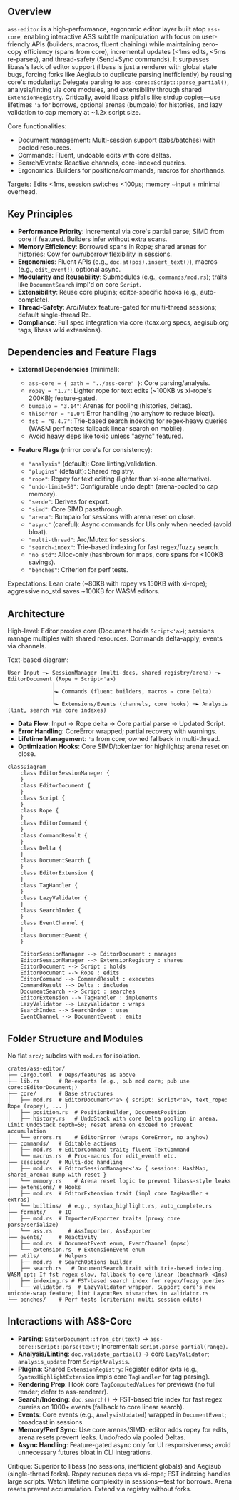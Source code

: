 
## Overview

`ass-editor` is a high-performance, ergonomic editor layer built atop `ass-core`, enabling interactive ASS subtitle manipulation with focus on user-friendly APIs (builders, macros, fluent chaining) while maintaining zero-copy efficiency (spans from core), incremental updates (<1ms edits, <5ms re-parses), and thread-safety (Send+Sync commands). It surpasses libass's lack of editor support (libass is just a renderer with global state bugs, forcing forks like Aegisub to duplicate parsing inefficiently) by reusing core's modularity: Delegate parsing to `ass-core::Script::parse_partial()`, analysis/linting via core modules, and extensibility through shared `ExtensionRegistry`. Critically, avoid libass pitfalls like strdup copies—use lifetimes `'a` for borrows, optional arenas (bumpalo) for histories, and lazy validation to cap memory at ~1.2x script size.

Core functionalities:
- Document management: Multi-session support (tabs/batches) with pooled resources.
- Commands: Fluent, undoable edits with core deltas.
- Search/Events: Reactive channels, core-indexed queries.
- Ergonomics: Builders for positions/commands, macros for shorthands.

Targets: Edits <1ms, session switches <100µs; memory ~input + minimal overhead.

## Key Principles

- **Performance Priority**: Incremental via core's partial parse; SIMD from core if featured. Builders infer without extra scans.
- **Memory Efficiency**: Borrowed spans in Rope; shared arenas for histories; Cow for own/borrow flexibility in sessions.
- **Ergonomics**: Fluent APIs (e.g., `doc.at(pos).insert_text()`), macros (e.g., `edit_event!`), optional async.
- **Modularity and Reusability**: Submodules (e.g., `commands/mod.rs`); traits like `DocumentSearch` impl'd on core `Script`.
- **Extensibility**: Reuse core plugins; editor-specific hooks (e.g., auto-complete).
- **Thread-Safety**: Arc/Mutex feature-gated for multi-thread sessions; default single-thread Rc.
- **Compliance**: Full spec integration via core (tcax.org specs, aegisub.org tags, libass wiki extensions).

## Dependencies and Feature Flags

- **External Dependencies** (minimal):
  - `ass-core = { path = "../ass-core" }`: Core parsing/analysis.
  - `ropey = "1.7"`: Lighter rope for text edits (~100KB vs xi-rope's 200KB); feature-gated.
  - `bumpalo = "3.14"`: Arenas for pooling (histories, deltas).
  - `thiserror = "1.0"`: Error handling (no anyhow to reduce bloat).
  - `fst = "0.4.7"`: Trie-based search indexing for regex-heavy queries (WASM perf notes: fallback linear search on mobile).
  - Avoid heavy deps like tokio unless "async" featured.

- **Feature Flags** (mirror core's for consistency):
  - `"analysis"` (default): Core linting/validation.
  - `"plugins"` (default): Shared registry.
  - `"rope"`: Ropey for text editing (lighter than xi-rope alternative).
  - `"undo-limit=50"`: Configurable undo depth (arena-pooled to cap memory).
  - `"serde"`: Derives for export.
  - `"simd"`: Core SIMD passthrough.
  - `"arena"`: Bumpalo for sessions with arena reset on close.
  - `"async"` (careful): Async commands for UIs only when needed (avoid bloat).
  - `"multi-thread"`: Arc/Mutex for sessions.
  - `"search-index"`: Trie-based indexing for fast regex/fuzzy search.
  - `"no_std"`: Alloc-only (hashbrown for maps, core spans for <100KB savings).
  - `"benches"`: Criterion for perf tests.

Expectations: Lean crate (~80KB with ropey vs 150KB with xi-rope); aggressive no_std saves ~100KB for WASM editors.

## Architecture

High-level: Editor proxies core (Document holds `Script<'a>`); sessions manage multiples with shared resources. Commands delta-apply; events via channels.

Text-based diagram:
```
User Input ─► SessionManager (multi-docs, shared registry/arena) ─► EditorDocument (Rope + Script<'a>)
              │
              ├► Commands (fluent builders, macros → core Delta)
              │
              └► Extensions/Events (channels, core hooks) ─► Analysis (lint, search via core indexes)
```

- **Data Flow**: Input → Rope delta → Core partial parse → Updated Script.
- **Error Handling**: CoreError wrapped; partial recovery with warnings.
- **Lifetime Management**: `'a` from core; owned fallback in multi-thread.
- **Optimization Hooks**: Core SIMD/tokenizer for highlights; arena reset on close.

```mermaid
classDiagram
    class EditorSessionManager {
    }
    class EditorDocument {
    }
    class Script {
    }
    class Rope {
    }
    class EditorCommand {
    }
    class CommandResult {
    }
    class Delta {
    }
    class DocumentSearch {
    }
    class EditorExtension {
    }
    class TagHandler {
    }
    class LazyValidator {
    }
    class SearchIndex {
    }
    class EventChannel {
    }
    class DocumentEvent {
    }

    EditorSessionManager --> EditorDocument : manages
    EditorSessionManager --> ExtensionRegistry : shares
    EditorDocument --> Script : holds
    EditorDocument --> Rope : edits
    EditorCommand --> CommandResult : executes
    CommandResult --> Delta : includes
    DocumentSearch --> Script : searches
    EditorExtension --> TagHandler : implements
    LazyValidator --> LazyValidator : wraps
    SearchIndex --> SearchIndex : uses
    EventChannel --> DocumentEvent : emits
```

## Folder Structure and Modules

No flat `src/`; subdirs with `mod.rs` for isolation.

```
crates/ass-editor/
├── Cargo.toml  # Deps/features as above
├── lib.rs      # Re-exports (e.g., pub mod core; pub use core::EditorDocument;)
├── core/       # Base structures
│   ├── mod.rs  # EditorDocument<'a> { script: Script<'a>, text_rope: Rope (ropey), ... }
│   ├── position.rs  # PositionBuilder, DocumentPosition
│   ├── history.rs   # UndoStack with core Delta pooling in arena. Limit UndoStack depth=50; reset arena on exceed to prevent accumulation
│   └── errors.rs    # EditorError (wraps CoreError, no anyhow)
├── commands/   # Editable actions
│   ├── mod.rs  # EditorCommand trait; fluent TextCommand
│   └── macros.rs  # Proc-macros for edit_event! etc.
├── sessions/   # Multi-doc handling
│   ├── mod.rs  # EditorSessionManager<'a> { sessions: HashMap, shared_arena: Bump with reset }
│   └── memory.rs    # Arena reset logic to prevent libass-style leaks
├── extensions/ # Hooks
│   ├── mod.rs  # EditorExtension trait (impl core TagHandler + extras)
│   └── builtins/  # e.g., syntax_highlight.rs, auto_complete.rs
├── formats/    # IO
│   ├── mod.rs  # Importer/Exporter traits (proxy core parse/serialize)
│   └── ass.rs     # AssImporter, AssExporter
├── events/     # Reactivity
│   ├── mod.rs  # DocumentEvent enum, EventChannel (mpsc)
│   └── extension.rs  # ExtensionEvent enum
├── utils/      # Helpers
│   ├── mod.rs  # SearchOptions builder
│   ├── search.rs   # DocumentSearch trait with trie-based indexing. WASM opt: If fst regex slow, fallback to core linear (benchmark <1ms)
│   ├── indexing.rs # FST-based search index for regex/fuzzy queries
│   └── validator.rs  # LazyValidator wrapper. Support core's new unicode-wrap feature; lint LayoutRes mismatches in validator.rs
└── benches/    # Perf tests (criterion: multi-session edits)
```

## Interactions with ASS-Core

- **Parsing**: `EditorDocument::from_str(text)` → `ass-core::Script::parse(text)`; incremental: `script.parse_partial(range)`.
- **Analysis/Linting**: `doc.validate_partial()` → core `LazyValidator`; `analysis_update` from `ScriptAnalysis`.
- **Plugins**: Shared `ExtensionRegistry`: Register editor exts (e.g., `SyntaxHighlightExtension` impls core `TagHandler` for tag parsing).
- **Rendering Prep**: Hook core `TagComputedValues` for previews (no full render; defer to ass-renderer).
- **Search/Indexing**: `doc.search()` → FST-based trie index for fast regex queries on 1000+ events (fallback to core linear search).
- **Events**: Core events (e.g., `AnalysisUpdated`) wrapped in `DocumentEvent`; broadcast in sessions.
- **Memory/Perf Sync**: Use core arenas/SIMD; editor adds ropey for edits, arena resets prevent leaks. Undo/redo via pooled Deltas.
- **Async Handling**: Feature-gated async only for UI responsiveness; avoid unnecessary futures bloat in CLI integrations.

Critique: Superior to libass (no sessions, inefficient globals) and Aegisub (single-thread forks). Ropey reduces deps vs xi-rope; FST indexing handles large scripts. Watch lifetime complexity in sessions—test for borrows. Arena resets prevent accumulation. Extend via registry without forks.